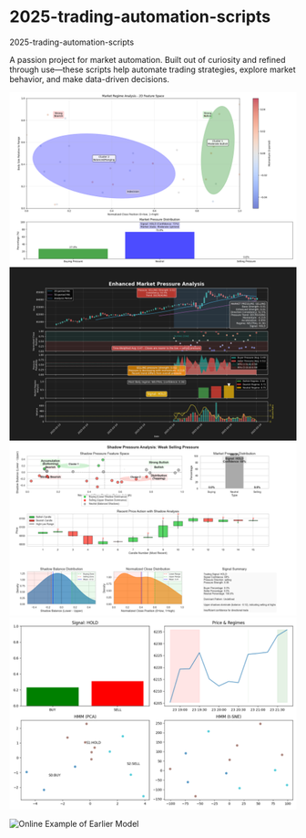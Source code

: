 # 2025-trading-automation-scripts
2025-trading-automation-scripts

A passion project for market automation.
Built out of curiosity and refined through use—these scripts help automate trading strategies, explore market behavior, and make data-driven decisions.

![Example 1](Figure_1.png)
![Example 2](Figure_2.png)
![Example 3](Figure_3.png)
![Example 4](Figure_4.png)

![Online Example of Earlier Model]([Figure_4.png](http://api.jamessawyer.co.uk:8000/))
